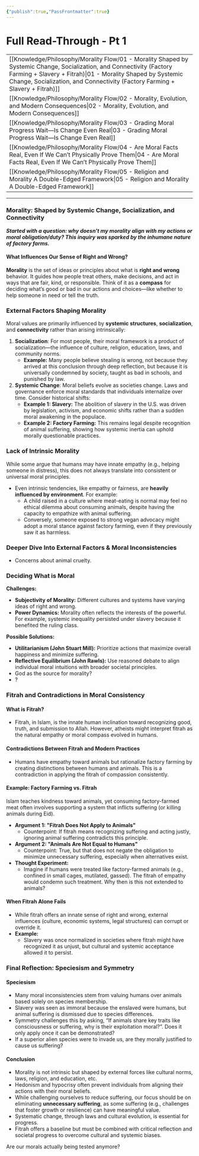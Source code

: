 ```yaml
---
{"publish":true,"PassFrontmatter":true}
---
```


# Full Read-Through - Pt 1
|                                                                                                                                                                                                                                                                        |
| ---------------------------------------------------------------------------------------------------------------------------------------------------------------------------------------------------------------------------------------------------------------------- |
| [[Knowledge/Philosophy/Morality Flow/01 - Morality Shaped by Systemic Change, Socialization, and Connectivity (Factory Farming + Slavery + Fitrah)\|01 - Morality Shaped by Systemic Change, Socialization, and Connectivity (Factory Farming + Slavery + Fitrah)]] |
| [[Knowledge/Philosophy/Morality Flow/02 - Morality, Evolution, and Modern Consequences\|02 - Morality, Evolution, and Modern Consequences]]                                                                                                                         |
| [[Knowledge/Philosophy/Morality Flow/03 - Grading Moral Progress Wait—Is Change Even Real\|03 - Grading Moral Progress Wait—Is Change Even Real]]                                                                                                                   |
| [[Knowledge/Philosophy/Morality Flow/04 - Are Moral Facts Real, Even If We Can’t Physically Prove Them\|04 - Are Moral Facts Real, Even If We Can’t Physically Prove Them]]                                                                                         |
| [[Knowledge/Philosophy/Morality Flow/05 - Religion and Morality A Double-Edged Framework\|05 - Religion and Morality A Double-Edged Framework]]                                                                                                                     |

--- 
### Morality: Shaped by Systemic Change, Socialization, and Connectivity

***Started with a question: why doesn't my morality align with my actions or moral obligation/duty? This inquiry was sparked by the inhumane nature of factory farms.***

#### What Influences Our Sense of Right and Wrong?

**Morality** is the set of ideas or principles about what is **right and wrong** behavior. It guides how people treat others, make decisions, and act in ways that are fair, kind, or responsible. Think of it as a **compass** for deciding what’s good or bad in our actions and choices—like whether to help someone in need or tell the truth.

### External Factors Shaping Morality

Moral values are primarily influenced by **systemic structures**, **socialization**, and **connectivity** rather than arising intrinsically:

1.  **Socialization**: For most people, their moral framework is a product of socialization—the influence of culture, religion, education, laws, and community norms.
    *   **Example:** Many people believe stealing is wrong, not because they arrived at this conclusion through deep reflection, but because it is universally condemned by society, taught as bad in schools, and punished by law.
2.  **Systemic Change**: Moral beliefs evolve as societies change. Laws and governance enforce moral standards that individuals internalize over time. Consider historical shifts:
    *   **Example 1: Slavery:** The abolition of slavery in the U.S. was driven by legislation, activism, and economic shifts rather than a sudden moral awakening in the populace.
    *   **Example 2: Factory Farming:** This remains legal despite recognition of animal suffering, showing how systemic inertia can uphold morally questionable practices.

### Lack of Intrinsic Morality

While some argue that humans may have innate empathy (e.g., helping someone in distress), this does not always translate into consistent or universal moral principles.

*   Even intrinsic tendencies, like empathy or fairness, are **heavily influenced by environment**. For example:
    *   A child raised in a culture where meat-eating is normal may feel no ethical dilemma about consuming animals, despite having the capacity to empathize with animal suffering.
    *   Conversely, someone exposed to strong vegan advocacy might adopt a moral stance against factory farming, even if they previously saw it as harmless.

### Deeper Dive Into External Factors & Moral Inconsistencies

*   Concerns about animal cruelty.

### Deciding What is Moral

**Challenges:**

*   **Subjectivity of Morality:** Different cultures and systems have varying ideas of right and wrong.
*   **Power Dynamics:** Morality often reflects the interests of the powerful. For example, systemic inequality persisted under slavery because it benefited the ruling class.

**Possible Solutions:**

*   **Utilitarianism (John Stuart Mill):** Prioritize actions that maximize overall happiness and minimize suffering.
*   **Reflective Equilibrium (John Rawls):** Use reasoned debate to align individual moral intuitions with broader societal principles.
*   God as the source for morality?
*   ?

### Fitrah and Contradictions in Moral Consistency

#### What is Fitrah?

*   Fitrah, in Islam, is the innate human inclination toward recognizing good, truth, and submission to Allah. However, atheists might interpret fitrah as the natural empathy or moral compass evolved in humans.

#### Contradictions Between Fitrah and Modern Practices

*   Humans have empathy toward animals but rationalize factory farming by creating distinctions between humans and animals. This is a contradiction in applying the fitrah of compassion consistently.

#### Example: Factory Farming vs. Fitrah

Islam teaches kindness toward animals, yet consuming factory-farmed meat often involves supporting a system that inflicts suffering (or killing animals during Eid).

*   **Argument 1: "Fitrah Does Not Apply to Animals"**
    *   Counterpoint: If fitrah means recognizing suffering and acting justly, ignoring animal suffering contradicts this principle.
*   **Argument 2: "Animals Are Not Equal to Humans"**
    *   Counterpoint: True, but that does not negate the obligation to minimize unnecessary suffering, especially when alternatives exist.
*   **Thought Experiment:**
    *   Imagine if humans were treated like factory-farmed animals (e.g., confined in small cages, mutilated, gassed). The fitrah of empathy would condemn such treatment. Why then is this not extended to animals?

#### When Fitrah Alone Fails

*   While fitrah offers an innate sense of right and wrong, external influences (culture, economic systems, legal structures) can corrupt or override it.
*   **Example:**
    *   Slavery was once normalized in societies where fitrah might have recognized it as unjust, but cultural and systemic acceptance allowed it to persist.

### Final Reflection: Speciesism and Symmetry

#### Speciesism

*   Many moral inconsistencies stem from valuing humans over animals based solely on species membership.
*   Slavery was seen as immoral because the enslaved were humans, but animal suffering is dismissed due to species differences.
*   Symmetry challenges this by asking, “If animals share key traits like consciousness or suffering, why is their exploitation moral?”. Does it only apply once it can be demonstrated?
*   If a superior alien species were to invade us, are they morally justified to cause us suffering?

#### Conclusion

*   Morality is not intrinsic but shaped by external forces like cultural norms, laws, religion, and education, etc.
*   Hedonism and hypocrisy often prevent individuals from aligning their actions with their moral beliefs.
*   While challenging ourselves to reduce suffering, our focus should be on eliminating **unnecessary suffering**, as some suffering (e.g., challenges that foster growth or resilience) can have meaningful value.
*   Systematic change, through laws and cultural evolution, is essential for progress.
*   Fitrah offers a baseline but must be combined with critical reflection and societal progress to overcome cultural and systemic biases.

Are our morals actually being tested anymore?